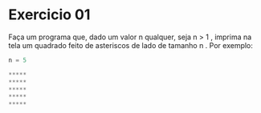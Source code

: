# Exercicio 01

Faça um programa que, dado um valor n qualquer, seja n > 1 , imprima na tela um quadrado feito de asteriscos de lado de tamanho n . Por exemplo:


```javascript
n = 5

*****
*****
*****
*****
*****
```